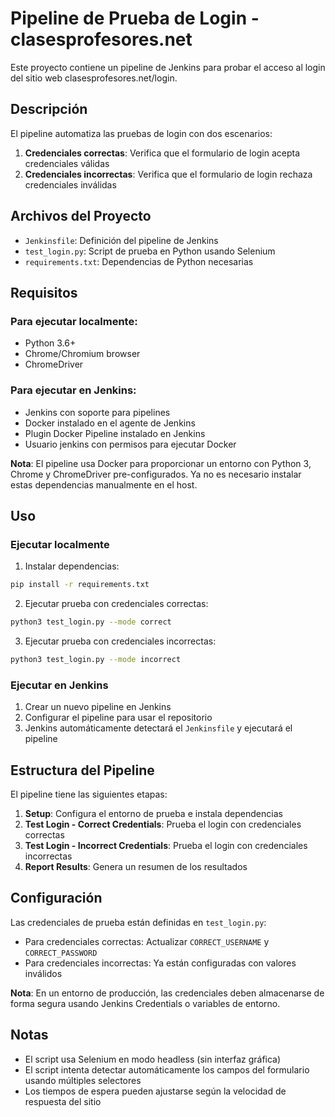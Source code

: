 # Pipeline de Prueba de Login - clasesprofesores.net

Este proyecto contiene un pipeline de Jenkins para probar el acceso al login del sitio web clasesprofesores.net/login.

## Descripción

El pipeline automatiza las pruebas de login con dos escenarios:
1. **Credenciales correctas**: Verifica que el formulario de login acepta credenciales válidas
2. **Credenciales incorrectas**: Verifica que el formulario de login rechaza credenciales inválidas

## Archivos del Proyecto

- `Jenkinsfile`: Definición del pipeline de Jenkins
- `test_login.py`: Script de prueba en Python usando Selenium
- `requirements.txt`: Dependencias de Python necesarias

## Requisitos

### Para ejecutar localmente:
- Python 3.6+
- Chrome/Chromium browser
- ChromeDriver

### Para ejecutar en Jenkins:
- Jenkins con soporte para pipelines
- Docker instalado en el agente de Jenkins
- Plugin Docker Pipeline instalado en Jenkins
- Usuario jenkins con permisos para ejecutar Docker

**Nota**: El pipeline usa Docker para proporcionar un entorno con Python 3, Chrome y ChromeDriver pre-configurados. Ya no es necesario instalar estas dependencias manualmente en el host.

## Uso

### Ejecutar localmente

1. Instalar dependencias:
```bash
pip install -r requirements.txt
```

2. Ejecutar prueba con credenciales correctas:
```bash
python3 test_login.py --mode correct
```

3. Ejecutar prueba con credenciales incorrectas:
```bash
python3 test_login.py --mode incorrect
```

### Ejecutar en Jenkins

1. Crear un nuevo pipeline en Jenkins
2. Configurar el pipeline para usar el repositorio
3. Jenkins automáticamente detectará el `Jenkinsfile` y ejecutará el pipeline

## Estructura del Pipeline

El pipeline tiene las siguientes etapas:

1. **Setup**: Configura el entorno de prueba e instala dependencias
2. **Test Login - Correct Credentials**: Prueba el login con credenciales correctas
3. **Test Login - Incorrect Credentials**: Prueba el login con credenciales incorrectas
4. **Report Results**: Genera un resumen de los resultados

## Configuración

Las credenciales de prueba están definidas en `test_login.py`:
- Para credenciales correctas: Actualizar `CORRECT_USERNAME` y `CORRECT_PASSWORD`
- Para credenciales incorrectas: Ya están configuradas con valores inválidos

**Nota**: En un entorno de producción, las credenciales deben almacenarse de forma segura usando Jenkins Credentials o variables de entorno.

## Notas

- El script usa Selenium en modo headless (sin interfaz gráfica)
- El script intenta detectar automáticamente los campos del formulario usando múltiples selectores
- Los tiempos de espera pueden ajustarse según la velocidad de respuesta del sitio